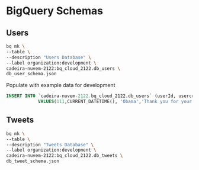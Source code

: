 # BigQuery Schemas

## Users

```bash
bq mk \
--table \
--description "Users Database" \
--label organization:development \
cadeira-nuvem-2122:bq_cloud_2122.db_users \
db_user_schema.json
```

Populate with example data for development

```sql
INSERT INTO `cadeira-nuvem-2122.bq_cloud_2122.db_users` (userId, usercreatedts, username, acctdesc, n_following, n_followers, n_totaltweets) 
            VALUES(111,CURRENT_DATETIME(), 'Obama','Thank you for your service', 3, 3, 999)
```

## Tweets

```bash
bq mk \
--table \
--description "Tweets Database" \
--label organization:development \
cadeira-nuvem-2122:bq_cloud_2122.db_tweets \
db_tweet_schema.json
```